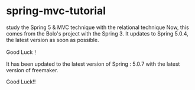 # spring-mvc-tutorial
study the Spring 5 &amp; MVC technique with the relational technique
Now, this comes from the Bolo's project with the Spring 3.
It updates to Spring 5.0.4, the latest version as soon as possible.

Good Luck！


It has been updated to the latest version of Spring : 5.0.7 with the latest version of freemaker.

Good Luck!!
